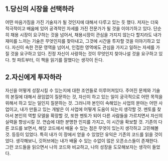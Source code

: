 

## 1.당신의 시장을 선택하라 

어떤 마음가짐을 가진 기술자가 될 것인지에 대해서 다루고 있는 듯 했다. 저자는 더욱 적극적이고 배움에 있어 공격적인 자세를 가진 전문가가 될 것을 이야기하고 있다. 단순히 채용 시장이 요구하는 것을 넘어서, 채용시장이 관심을 가지지 않는다 할지라도 내가 재미를 느끼는 기술은 무엇인지를 찾아내고, 그것에 시간을 투자할 것을 이야기하고 있다. 자신이 속한 전문 영역을 넘어서, 인접한 영역에도 관심을 가지고 일하는 자세를 가질 것을 요구하고 있다. 진정 자신이 사랑하는 것이 무엇인지 찾아나설 것을 요구하고 있다. 첫 파트부터, 이 책을 읽기를 잘했다는 생각이 든다. 


## 2.자신에게 투자하라 

자신을 어떻게 성잘시킬 수 있는지에 대한 조언들로 이루어져있다. 주어진 문제와 기술의 본질에 대해서 끊임없이 질문하는 것, 자신이 하고 있는 일이 궁극적으로 어떤 목적을 위해서 하고 있는 일인지 질문하는 것. 그러니까 본인이 속해있는 사업의 분야는 어떤 사업이고, 내가 만들고 있는 개발은 이 사업에 어떻게 도움이 되는지 생각할 것. 멘토를 찾아서 본인의 역할 모델을 확장할 것, 또한 멘토가 되어 다른 사람들을 가르치면서 자신의 실력을 향상시킬 것. 연습에 대한 분명한 인지를 가지고, 이 시간을 확보할 것. 기존의 다른 코드를 보면서, 해당 코드에서 배울 수 있는 점은 무엇이 있는지 생각하고 고민해볼 것. 등등이 있었다. 특히 내가 이 장에서 얻을 수 있었던 유익은 기존의 코드를 읽을 것이었다. 생각해보니, 깃허브에는 내가 배울 수 있는 수없이 많은 오픈소스들이 존재한다. 그런 코드들을 읽으면서 나의 코드와 비교하고, 나의 성장을 도모해보자는 생각이 들었다. 


